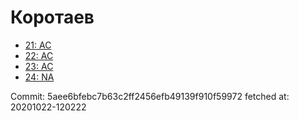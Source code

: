 # Коротаев
- [21: AC](21.md)
- [22: AC](22.md)
- [23: AC](23.md)
- [24: NA](24.md)

Commit: 5aee6bfebc7b63c2ff2456efb49139f910f59972
 fetched at: 20201022-120222
